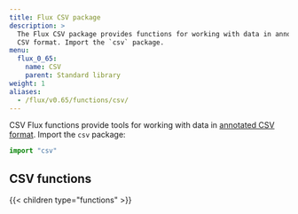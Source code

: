 ```yaml
---
title: Flux CSV package
description: >
  The Flux CSV package provides functions for working with data in annotated
  CSV format. Import the `csv` package.
menu:
  flux_0_65:
    name: CSV
    parent: Standard library
weight: 1
aliases:
  - /flux/v0.65/functions/csv/
---
```


CSV Flux functions provide tools for working with data in [annotated CSV format](https://github.com/influxdata/flux/blob/master/docs/SPEC.md#csv).
Import the `csv` package:

```js
import "csv"
```

## CSV functions
{{< children type="functions" >}}
